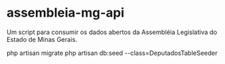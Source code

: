 # assembleia-mg-api
 Um script para consumir os dados abertos da Assembléia Legislativa do Estado de Minas Gerais.


 php artisan migrate
 php artisan db:seed --class=DeputadosTableSeeder

